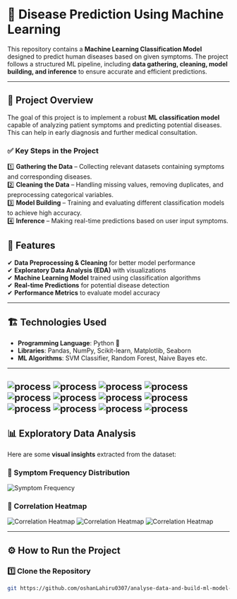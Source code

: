 # 🏥 Disease Prediction Using Machine Learning  

This repository contains a **Machine Learning Classification Model** designed to predict human diseases based on given symptoms. The project follows a structured ML pipeline, including **data gathering, cleaning, model building, and inference** to ensure accurate and efficient predictions.  

---

## 📌 Project Overview  
The goal of this project is to implement a robust **ML classification model** capable of analyzing patient symptoms and predicting potential diseases. This can help in early diagnosis and further medical consultation.


### ✅ Key Steps in the Project  
1️⃣ **Gathering the Data** – Collecting relevant datasets containing symptoms and corresponding diseases.  
2️⃣ **Cleaning the Data** – Handling missing values, removing duplicates, and preprocessing categorical variables.  
3️⃣ **Model Building** – Training and evaluating different classification models to achieve high accuracy.  
4️⃣ **Inference** – Making real-time predictions based on user input symptoms.  


## 🚀 Features  
✔ **Data Preprocessing & Cleaning** for better model performance  
✔ **Exploratory Data Analysis (EDA)** with visualizations  
✔ **Machine Learning Model** trained using classification algorithms  
✔ **Real-time Predictions** for potential disease detection  
✔ **Performance Metrics** to evaluate model accuracy  

---

## 🏗️ Technologies Used  
- **Programming Language**: Python 🐍  
- **Libraries**: Pandas, NumPy, Scikit-learn, Matplotlib, Seaborn  
- **ML Algorithms**: SVM Classifier, Random Forest, Naive Bayes etc.  

---

![process](images/1.png)
![process](images/2.png)
![process](images/3.png)
![process](images/4.png)
![process](images/5.png)
![process](images/6.png)
![process](images/7.png)
![process](images/8.png)
![process](images/9.png)
![process](images/10.png)
![process](images/11.png)
![process](images/12.png)
---

## 📊 Exploratory Data Analysis  
Here are some **visual insights** extracted from the dataset:

### 🔹 Symptom Frequency Distribution  
![Symptom Frequency](images/3.png)

### 🔹 Correlation Heatmap  
![Correlation Heatmap](images/7.png)
![Correlation Heatmap](images/8.png)
![Correlation Heatmap](images/9.png)

---

## ⚙️ How to Run the Project  
### 1️⃣ Clone the Repository  
```bash
git https://github.com/oshanLahiru0307/analyse-data-and-build-ml-model-using-classification.git
